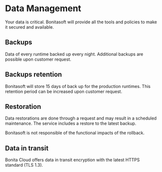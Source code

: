 # Data Management
Your data is critical. Bonitasoft will provide all the tools and policies to make it secured and available.

## Backups
Data of every runtime backed up every night. Additional backups are possible upon customer request.

## Backups retention 
Bonitasoft will store 15 days of back up for the production runtimes. This retention period can be increased upon customer request.

## Restoration
Data restorations are done through a request and may result in a scheduled maintenance. The service includes a restore to the latest backup.

Bonitasoft is not responsible of the functional impacts of the rollback.

## Data in transit
Bonita Cloud offers data in transit encryption with the latest  HTTPS standard (TLS 1.3).
